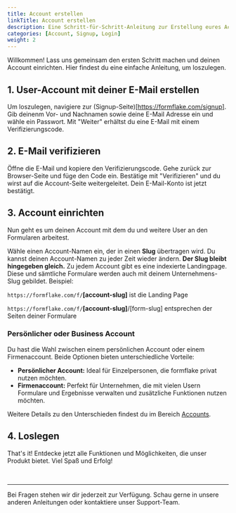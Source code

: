 ```yaml
---
title: Account erstellen
linkTitle: Account erstellen
description: Eine Schritt-für-Schritt-Anleitung zur Erstellung eures Accounts auf formflake.
categories: [Account, Signup, Login]
weight: 2
---
```


Willkommen! Lass uns gemeinsam den ersten Schritt machen und deinen Account einrichten. Hier findest du eine einfache Anleitung, um loszulegen.

## 1. User-Account mit deiner E-Mail erstellen

Um loszulegen, navigiere zur (Signup-Seite)[https://formflake.com/signup]. Gib deinenm Vor- und Nachnamen sowie deine E-Mail Adresse ein und wähle ein Passwort. Mit "Weiter" erhältst du eine E-Mail mit einem Verifizierungscode.

## 2. E-Mail verifizieren

Öffne die E-Mail und kopiere den Verifizierungscode. Gehe zurück zur Browser-Seite und füge den Code ein. Bestätige mit "Verifizieren" und du wirst auf die Account-Seite weitergeleitet. Dein E-Mail-Konto ist jetzt bestätigt.

## 3. Account einrichten

Nun geht es um deinen Account mit dem du und weitere User an den Formularen arbeitest.

Wähle einen Account-Namen ein, der in einen **Slug** übertragen wird. Du kannst deinen Account-Namen zu jeder Zeit wieder ändern. **Der Slug bleibt hingegeben gleich.** Zu jedem Account gibt es eine indexierte Landingpage. Diese und sämtliche Formulare werden auch mit deinem Unternehmens-Slug gebildet. Beispiel:

`https://formflake.com/f/`**[account-slug]** ist die Landing Page

`https://formflake.com/f/`**[account-slug]**/[form-slug] entsprechen der Seiten deiner Formulare

### Persönlicher oder Business Account

Du hast die Wahl zwischen einem persönlichen Account oder einem Firmenaccount. Beide Optionen bieten unterschiedliche Vorteile:

- **Persönlicher Account:** Ideal für Einzelpersonen, die formflake privat nutzen möchten.
- **Firmenaccount:** Perfekt für Unternehmen, die mit vielen Usern Formulare und Ergebnisse verwalten und zusätzliche Funktionen nutzen möchten.

Weitere Details zu den Unterschieden findest du im Bereich [Accounts](#).

## 4. Loslegen

That's it! Entdecke jetzt alle Funktionen und Möglichkeiten, die unser Produkt bietet. Viel Spaß und Erfolg!

<br />

---

Bei Fragen stehen wir dir jederzeit zur Verfügung. Schau gerne in unsere anderen Anleitungen oder kontaktiere unser Support-Team.